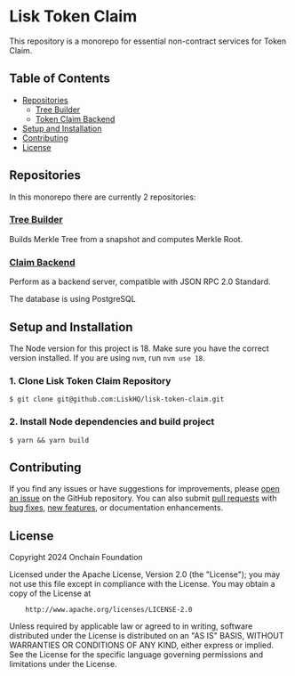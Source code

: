 # Lisk Token Claim <!-- omit in toc -->

This repository is a monorepo for essential non-contract services for Token Claim.

## Table of Contents <!-- omit in toc -->

- [Repositories](#repositories)
  - [Tree Builder](#tree-builder)
  - [Token Claim Backend](#claim-backend)
- [Setup and Installation](#setup-and-installation)
- [Contributing](#contributing)
- [License](#license)

## Repositories

In this monorepo there are currently 2 repositories:

### [Tree Builder](packages/tree-builder)

Builds Merkle Tree from a snapshot and computes Merkle Root.

### [Claim Backend](packages/claim-backend)

Perform as a backend server, compatible with JSON RPC 2.0 Standard.

The database is using PostgreSQL

## Setup and Installation

The Node version for this project is 18. Make sure you have the correct version installed. If you are using `nvm`, run `nvm use 18`.

### 1. Clone Lisk Token Claim Repository

```
$ git clone git@github.com:LiskHQ/lisk-token-claim.git
```

### 2. Install Node dependencies and build project

```
$ yarn && yarn build
```

## Contributing

If you find any issues or have suggestions for improvements,
please [open an issue](https://github.com/LiskHQ/lisk-token-claim/issues/new/choose) on the GitHub repository. You can also
submit [pull requests](https://github.com/LiskHQ/lisk-token-claim/compare)
with [bug fixes](https://github.com/LiskHQ/lisk-token-claim/issues/new?assignees=&labels=bug+report&projects=&template=bug-report.md&title=%5BBug%5D%3A+),
[new features](https://github.com/LiskHQ/lisk-token-claim/issues/new?assignees=&labels=&projects=&template=feature-request.md),
or documentation enhancements.

## License

Copyright 2024 Onchain Foundation

Licensed under the Apache License, Version 2.0 (the "License");
you may not use this file except in compliance with the License.
You may obtain a copy of the License at

```shell
    http://www.apache.org/licenses/LICENSE-2.0
```

Unless required by applicable law or agreed to in writing, software
distributed under the License is distributed on an "AS IS" BASIS,
WITHOUT WARRANTIES OR CONDITIONS OF ANY KIND, either express or implied.
See the License for the specific language governing permissions and
limitations under the License.
